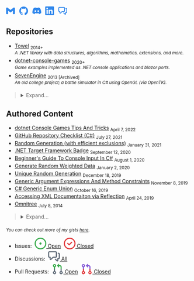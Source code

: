 <a href="mailto:sevenix.zp@gmail.com"><sub><img src="https://raw.githubusercontent.com/ZacharyPatten/ZacharyPatten/main/Resources/GitHub/gmail-badge.svg" title="Gmail" alt="Gmail" height="24"></sub></a>
&nbsp;
<a href="https://github.com/ZacharyPatten"><sub><img src="https://raw.githubusercontent.com/ZacharyPatten/ZacharyPatten/main/Resources/GitHub/github-badge.svg" title="GitHub Profile" alt="GitHub Profile" height="24"></sub></a>
&nbsp;
<a href="https://discordapp.com/users/438382611929366537/"><sub><img src="https://raw.githubusercontent.com/ZacharyPatten/ZacharyPatten/main/Resources/GitHub/discord-badge.svg" title="Discord Profile" alt="Discord Profile" height="24"></sub></a>
&nbsp;
<a href="https://www.linkedin.com/in/zachary-patten-77616bb0/"><sub><img src="https://raw.githubusercontent.com/ZacharyPatten/ZacharyPatten/main/Resources/GitHub/linkedin-badge.svg" title="LinkedIn Profile" alt="LinkedIn Profile" height="24"></sub></a>
&nbsp;
<a href="https://github.com/ZacharyPatten/ZacharyPatten/discussions"><sub><img src="https://raw.githubusercontent.com/ZacharyPatten/ZacharyPatten/main/Resources/GitHub/github-discussions-badge.svg" title="GitHub Discussions" alt="GitHub Discussions" height="24"></sub></a>

## Repositories

- [Towel](https://github.com/ZacharyPatten/Towel) <sub>2014+</sub><br /><sup>_A .NET library with data structures, algorithms, mathematics, extensions, and more._</sup>
- [dotnet-console-games](https://github.com/ZacharyPatten/dotnet-console-games) <sub>2020+</sub><br /><sup>_Game examples implemented as .NET console applications and blazor ports._</sup>
- [SevenEngine](https://github.com/ZacharyPatten/SevenEngine) <sub>2013 [Archived]</sub> <br /><sup>_An old college project; a battle simulator in C# using OpenGL (via OpenTK)._</sup>

> <details>
> <summary>
> Expand...
> </summary>
> <p>
> 
> - [dotnet-blazor-games](https://github.com/ZacharyPatten/dotnet-blazor-games) <sub>2020-2021</sub><br /><sup>_Game examples implemented as .NET blazor components. NOTE: this was my first attempt to get the `dotnet-console-games` playable on blazor, but I found a better approach to porting the code which is now included in the `dotnet-console-games` repository rather than a seperate repository._</sup>
> - [dotnet-benchmarks](https://github.com/dotneters/dotnet-benchmarks) <sub>2020+</sub><br /><sup>_Benchmark almanac for .NET code._</sup>
> - [dotnet-winforms-examples](https://github.com/ZacharyPatten/dotnet-winforms-examples) <sub>2021+</sub><br /><sup>_Random winforms examples people ask me for help with._</sup>
> - [rust-console-games](https://github.com/ZacharyPatten/rust-console-games) <sub>2021+</sub><br /><sup>_Game examples implemented as rust console applications._</sup>
> 
> </p>
> </details>

## Authored Content

- [dotnet Console Games Tips And Tricks](https://github.com/ZacharyPatten/ZacharyPatten/blob/main/Articles/2022-04-07.md) <sub>April 7, 2022</sub>
- [GitHub Repository Checklist (C#)](https://github.com/ZacharyPatten/ZacharyPatten/blob/main/Articles/2021-07-27.md) <sub>July 27, 2021</sub>
- [Random Generation (with efficient exclusions)](https://github.com/ZacharyPatten/ZacharyPatten/blob/main/Articles/2021-01-31.md) <sub>January 31, 2021</sub>
- [.NET Target Framework Badge](https://github.com/ZacharyPatten/ZacharyPatten/blob/main/Articles/2020-09-12.md) <sub>September 12, 2020</sub>
- [Beginner's Guide To Console Input In C#](https://github.com/ZacharyPatten/ZacharyPatten/blob/main/Articles/2020-08-01.md) <sub>August 1, 2020</sub>
- [Generate Random Weighted Data](https://github.com/ZacharyPatten/ZacharyPatten/blob/main/Articles/2020-01-02.md) <sub>January 2, 2020</sub>
- [Unique Random Generation](https://github.com/ZacharyPatten/ZacharyPatten/blob/main/Articles/2019-12-18.md) <sub>December 18, 2019</sub>
- [Generic Argument Expressions And Method Constraints](https://github.com/ZacharyPatten/ZacharyPatten/blob/main/Articles/2019-11-08.md) <sub>November 8, 2019</sub>
- [C# Generic Enum Union](https://github.com/ZacharyPatten/ZacharyPatten/blob/main/Articles/2019-10-16.md) <sub>October 16, 2019</sub>
- [Accessing XML Documentaiton via Reflection](https://github.com/ZacharyPatten/ZacharyPatten/blob/main/Articles/2019-04-24.md) <sub>April 24, 2019</sub>
- [Omnitree](https://github.com/ZacharyPatten/ZacharyPatten/blob/main/Articles/2014-07-08.md) <sub>July 8, 2014</sub>

> <details>
> <summary>
> Expand...
> </summary>
> <p>
>
> - [Custom Range Syntax](https://github.com/ZacharyPatten/ZacharyPatten/blob/main/Articles/2021-06-04.md) <sub>June 4, 2021</sub>
> - [Multiple String Replacement Extension Method](https://github.com/ZacharyPatten/ZacharyPatten/blob/main/Articles/2020-07-29.md) <sub>July 29, 2020</sub>
> - [WindowsCmdCommand](https://gist.github.com/ZacharyPatten/53c89867e9fa968c76d28e0f273bbbb4) <sub>February 26, 2020</sub>
> - [C# Generic Math](https://github.com/ZacharyPatten/ZacharyPatten/blob/main/Articles/2015-05-12.md) <sub>May 12, 2015</sub>
>
> </p>
> </details>

<sub>_You can check out more of my gists [here](https://gist.github.com/ZacharyPatten)._</sub>

- Issues: &nbsp;<a href="https://github.com/search?q=author%3Azacharypatten+is%3Aissue+is%3Aopen"><sub><img src="https://raw.githubusercontent.com/ZacharyPatten/ZacharyPatten/main/Resources/GitHub/issue-open.svg" title="Go To Open Issues"></sub> Open</a> &nbsp;<a href="https://github.com/search?q=author%3Azacharypatten+is%3Aissue+is%3Aclosed"><sub><img src="https://raw.githubusercontent.com/ZacharyPatten/ZacharyPatten/main/Resources/GitHub/issue-closed.svg" title="Go To Closed Issues"></sub> Closed</a>
- Discussions: &nbsp;<a href="https://github.com/search?q=author%3Azacharypatten&type=discussions"><sub><img src="https://raw.githubusercontent.com/ZacharyPatten/ZacharyPatten/main/Resources/GitHub/comment-discussion-16.svg" title="Go To Discussions"></sub> All</a>
- Pull Requests: &nbsp;<a href="https://github.com/search?q=is%3Aopen+is%3Apull-request+author%3AZacharyPatten+archived%3Afalse"><sub><img src="https://raw.githubusercontent.com/ZacharyPatten/ZacharyPatten/main/Resources/GitHub/git-pull-request-16.svg" title="Go To Open Pull Requests"></sub> Open</a> &nbsp;<a href="https://github.com/search?q=is%3Aclosed+is%3Apull-request+author%3AZacharyPatten+archived%3Afalse"><sub><img src="https://raw.githubusercontent.com/ZacharyPatten/ZacharyPatten/main/Resources/GitHub/git-pull-request-closed-16.svg" title="Go To Closed Pull Requests"></sub> Closed</a>

